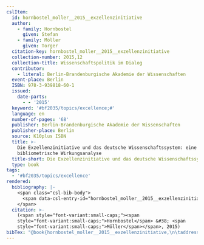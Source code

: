 ```yaml
---
cslItem:
  id: hornbostel_moller__2015__exzellenzinitiative
  author:
    - family: Hornbostel
      given: Stefan
    - family: Möller
      given: Torger
  citation-key: hornbostel_moller__2015__exzellenzinitiative
  collection-number: 2015,12
  collection-title: Wissenschaftspolitik im Dialog
  contributor:
    - literal: Berlin-Brandenburgische Akademie der Wissenschaften
  event-place: Berlin
  ISBN: 978-3-939818-60-1
  issued:
    date-parts:
      - - '2015'
  keyword: '#bf2035/topics/excellence;#'
  language: en
  number-of-pages: '68'
  publisher: Berlin-Brandenburgische Akademie der Wissenschaften
  publisher-place: Berlin
  source: K10plus ISBN
  title: >-
    Die Exzellenzinitiative und das deutsche Wissenschaftssystem: eine
    bibliometrische Wirkungsanalyse
  title-short: Die Exzellenzinitiative und das deutsche Wissenschaftssystem
  type: book
tags:
  - '#bf2035/topics/excellence'
rendered:
  bibliography: |-
    <span class="csl-bib-body">
      <span data-csl-entry-id="hornbostel_moller__2015__exzellenzinitiative" class="csl-entry"><span class='author-bib'>Hornbostel, &#38; Möller, T.</span>. <span class='date-bib'>(2015)</span>. <span class='title'><i><b><span style="font-style:normal;">Die Exzellenzinitiative und das deutsche Wissenschaftssystem: eine bibliometrische Wirkungsanalyse</span></b></i></span>. Berlin-Brandenburgische Akademie der Wissenschaften.</span>
    </span>
  citation: >-
    (<span style="font-variant:small-caps;"><span
    style="font-variant:small-caps;">Hornbostel</span> &#38; <span
    style="font-variant:small-caps;">Möller</span></span>, 2015)
bibTex: "@book{hornbostel_moller__2015__exzellenzinitiative,\n\taddress = {Berlin},\n\tauthor = {Hornbostel, Stefan and M{\\\" o}ller, Torger},\n\tnumber = {2015,12},\n\tseries = {Wissenschaftspolitik im {Dialog}},\n\tisbn = {978-3-939818-60-1},\n\tyear = {2015},\n\tpublisher = {Berlin-Brandenburgische Akademie der Wissenschaften},\n\ttitle = {Die {Exzellenzinitiative} und das deutsche {Wissenschaftssystem}: eine bibliometrische {Wirkungsanalyse}},\n}\n\n"
---
```

